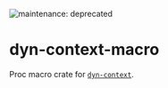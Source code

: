 ![maintenance: deprecated](https://img.shields.io/badge/maintenance-deprecated-red.svg)

# dyn-context-macro

Proc macro crate for [`dyn-context`](https://crates.io/crates/dyn-context).
